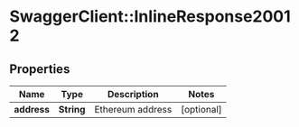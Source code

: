 # SwaggerClient::InlineResponse20012

## Properties
Name | Type | Description | Notes
------------ | ------------- | ------------- | -------------
**address** | **String** | Ethereum address | [optional] 

